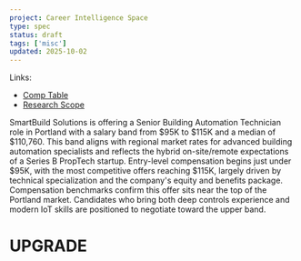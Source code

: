 ```yaml
---
project: Career Intelligence Space
type: spec
status: draft
tags: ['misc']
updated: 2025-10-02
---
```


Links:  
- [Comp Table](../comp/20250917_smartbuild_senior_bmt_comp_table.md)  
- [Research Scope](../../03_RESEARCH/leads/smartbuild_senior_bmt_comp_scope.md)

SmartBuild Solutions is offering a Senior Building Automation Technician role in Portland with a salary band from $95K to $115K and a median of $110,760. This band aligns with regional market rates for advanced building automation specialists and reflects the hybrid on-site/remote expectations of a Series B PropTech startup. Entry-level compensation begins just under $95K, with the most competitive offers reaching $115K, largely driven by technical specialization and the company's equity and benefits package. Compensation benchmarks confirm this offer sits near the top of the Portland market. Candidates who bring both deep controls experience and modern IoT skills are positioned to negotiate toward the upper band.

# UPGRADE

